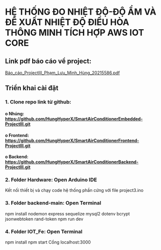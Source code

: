 # HỆ THỐNG ĐO NHIỆT ĐỘ-ĐỘ ẨM VÀ ĐỀ XUẤT NHIỆT ĐỘ ĐIỀU HÒA THÔNG MINH TÍCH HỢP AWS IOT CORE

## Link pdf báo cáo về project: 
[Báo_cáo_ProjectIII_Phạm_Lưu_Minh_Hùng_20215586.pdf](https://github.com/user-attachments/files/18707638/Bao_cao_ProjectIII_Ph.m_L.u_Minh_Hung_20215586.pdf)

## Triển khai cài đặt 

### 1. Clone repo link từ github:  
#### o Nhúng: https://github.com/HungHyperX/SmartAirConditionerEmbedded-ProjectIII.git

#### o Frontend: https://github.com/HungHyperX/SmartAirConditionerFrontend-ProjectIII.git 

#### o Backend: https://github.com/HungHyperX/SmartAirConditionerBackend-ProjectIII.git 

### 2. Folder Hardware: Open Arduino IDE 
Kết nối thiết bị và chạy code hệ thống phần cứng với file project3.ino 
### 3. Folder backend-main: Open Terminal 
npm install nodemon express sequelize mysql2 dotenv bcrypt jsonwebtoken rand-token 
npm run dev  
### 4. Folder IOT_Fe: Open Terminal 
npm install 
npm start 
Cổng localhost:3000

